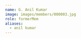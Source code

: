 ```yaml
---
name: G. Anil Kumar 
image: images/members/000003.jpg 
role: formerMem
aliases:
  - anil kumar
---
```


